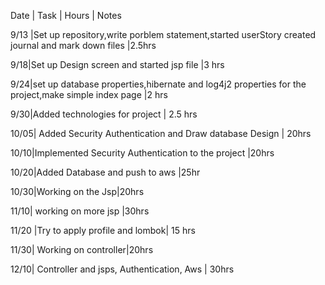 Date | Task | Hours | Notes

9/13 |Set up repository,write porblem statement,started userStory created journal and mark down files |2.5hrs 

9/18|Set up Design screen and started jsp file |3 hrs

9/24|set up database properties,hibernate and log4j2 properties for the project,make simple index page |2 hrs

9/30|Added technologies for project | 2.5 hrs


10/05| Added Security Authentication and  Draw database Design | 20hrs

10/10|Implemented Security Authentication to the project |20hrs

10/20|Added Database and push to aws |25hr 

10/30|Working on the Jsp|20hrs 

11/10| working on more jsp |30hrs 

11/20 |Try to apply profile and lombok| 15 hrs

11/30| Working on controller|20hrs

12/10| Controller and jsps, Authentication, Aws | 30hrs